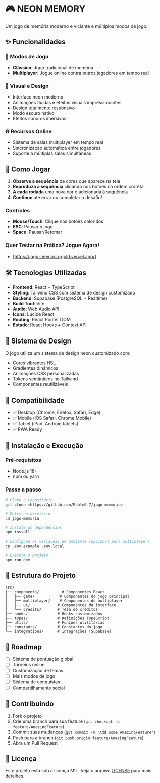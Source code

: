 # 🎮 NEON MEMORY

Um jogo de memória moderno e viciante e múltiplos modos de jogo.

## ✨ Funcionalidades

### 🎯 Modos de Jogo
- **Clássico**: Jogo tradicional de memória
- **Multiplayer**: Jogue online contra outros jogadores em tempo real

### 🎨 Visual e Design
- Interface neon moderno
- Animações fluidas e efeitos visuais impressionantes
- Design totalmente responsivo
- Modo escuro nativo
- Efeitos sonoros imersivos

### 🌐 Recursos Online
- Sistema de salas multiplayer em tempo real
- Sincronização automática entre jogadores
- Suporte a múltiplas salas simultâneas

## 🚀 Como Jogar

1. **Observe a sequência** de cores que aparece na tela
2. **Reproduza a sequência** clicando nos botões na ordem correta
3. **A cada rodada** uma nova cor é adicionada à sequência
4. **Continue** até errar ou completar o desafio!

### Controles
- **Mouse/Touch**: Clique nos botões coloridos
- **ESC**: Pausar o jogo
- **Space**: Pausar/Retomar

### Quer Testar na Prática? Jogue Agora! 
- [https://jogo-memoria-gold.vercel.app/]

## 🛠️ Tecnologias Utilizadas

- **Frontend**: React + TypeScript
- **Styling**: Tailwind CSS com sistema de design customizado
- **Backend**: Supabase (PostgreSQL + Realtime)
- **Build Tool**: Vite
- **Audio**: Web Audio API
- **Icons**: Lucide React
- **Routing**: React Router DOM
- **Estado**: React Hooks + Context API

## 🎨 Sistema de Design

O jogo utiliza um sistema de design neon customizado com:
- Cores vibrantes HSL
- Gradientes dinâmicos
- Animações CSS personalizadas
- Tokens semânticos no Tailwind
- Componentes reutilizáveis

## 📱 Compatibilidade

- ✅ Desktop (Chrome, Firefox, Safari, Edge)
- ✅ Mobile (iOS Safari, Chrome Mobile)
- ✅ Tablet (iPad, Android tablets)
- ✅ PWA Ready

## 🚀 Instalação e Execução

### Pré-requisitos
- Node.js 18+ 
- npm ou yarn

### Passo a passo

```bash
# Clone o repositório
git clone <https://github.com/PabloG-7/jogo-memoria>

# Entre no diretório
cd jogo-memoria

# Instale as dependências
npm install

# Configure as variáveis de ambiente (opcional para multiplayer)
cp .env.example .env.local

# Execute o projeto
npm run dev
```

## 📁 Estrutura do Projeto

```
src/
├── components/          # Componentes React
│   ├── game/           # Componentes do jogo principal
│   ├── multiplayer/    # Componentes do multiplayer
│   ├── ui/            # Componentes da interface
│   └── credits/       # Tela de créditos
├── hooks/             # Hooks customizados
├── types/             # Definições TypeScript
├── utils/             # Funções utilitárias
├── constants/         # Constantes do jogo
└── integrations/      # Integrações (Supabase)
```

## 🎯 Roadmap

- [ ] Sistema de pontuação global
- [ ] Torneios online
- [ ] Customização de temas
- [ ] Mais modos de jogo
- [ ] Sistema de conquistas
- [ ] Compartilhamento social

## 🤝 Contribuindo

1. Fork o projeto
2. Crie uma branch para sua feature (`git checkout -b feature/AmazingFeature`)
3. Commit suas mudanças (`git commit -m 'Add some AmazingFeature'`)
4. Push para a branch (`git push origin feature/AmazingFeature`)
5. Abra um Pull Request

## 📄 Licença

Este projeto está sob a licença MIT. Veja o arquivo [LICENSE](LICENSE) para mais detalhes.
